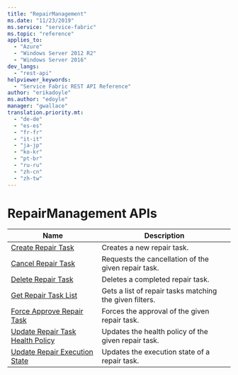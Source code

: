 ```yaml
---
title: "RepairManagement"
ms.date: "11/23/2019"
ms.service: "service-fabric"
ms.topic: "reference"
applies_to: 
  - "Azure"
  - "Windows Server 2012 R2"
  - "Windows Server 2016"
dev_langs: 
  - "rest-api"
helpviewer_keywords: 
  - "Service Fabric REST API Reference"
author: "erikadoyle"
ms.author: "edoyle"
manager: "gwallace"
translation.priority.mt: 
  - "de-de"
  - "es-es"
  - "fr-fr"
  - "it-it"
  - "ja-jp"
  - "ko-kr"
  - "pt-br"
  - "ru-ru"
  - "zh-cn"
  - "zh-tw"
---
```

# RepairManagement APIs

| Name | Description |
| --- | --- |
| [Create Repair Task](sfclient-v70-api-createrepairtask.md) | Creates a new repair task.<br/> |
| [Cancel Repair Task](sfclient-v70-api-cancelrepairtask.md) | Requests the cancellation of the given repair task.<br/> |
| [Delete Repair Task](sfclient-v70-api-deleterepairtask.md) | Deletes a completed repair task.<br/> |
| [Get Repair Task List](sfclient-v70-api-getrepairtasklist.md) | Gets a list of repair tasks matching the given filters.<br/> |
| [Force Approve Repair Task](sfclient-v70-api-forceapproverepairtask.md) | Forces the approval of the given repair task.<br/> |
| [Update Repair Task Health Policy](sfclient-v70-api-updaterepairtaskhealthpolicy.md) | Updates the health policy of the given repair task.<br/> |
| [Update Repair Execution State](sfclient-v70-api-updaterepairexecutionstate.md) | Updates the execution state of a repair task.<br/> |

